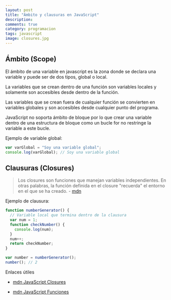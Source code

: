 ```yaml
---
layout: post
title: "Ámbito y clausuras en JavaScript"
description:
comments: true
category: programacion
tags: javascript
image: closures.jpg
---
```


## Ámbito (Scope)

El ámbito de una variable en javascript es la zona donde se declara una variable y puede ser de dos tipos, global o local.

La variables que se crean dentro de una función son variables locales y solamente son accesibles desde dentro de la función.

<!-- more -->

Las variables que se crean fuera de cualquier función se convierten en variables globales y son accesibles desde cualquier punto del programa.

JavaScript no soporta ámbito de bloque por lo que crear una variable dentro de una estructura de bloque como un bucle for no restringe la variable a este bucle.

Ejemplo de variable global:

```js
var varGlobal = "Soy una variable global";
console.log(varGlobal); // Soy una variable global
```

## Clausuras (Closures)

> Los closures son funciones que manejan variables independientes. En otras palabras, la función definida en el closure "recuerda" el entorno en el que se ha creado. - [mdn](https://developer.mozilla.org/es/docs/Web/JavaScript/Closures)

Ejemplo de clausura:

```js
function numberGenerator() {
  // Variable local que termina dentro de la clausura
  var num = 1;
  function checkNumber() {
    console.log(num);
  }
  num++;
  return checkNumber;
}

var number = numberGenerator();
number(); // 2
```

Enlaces útiles

- [mdn JavaScript Closures](https://developer.mozilla.org/es/docs/Web/JavaScript/Closures)

- [mdn JavaScript Funciones](https://developer.mozilla.org/es/docs/Web/JavaScript/Guide/Funciones)
